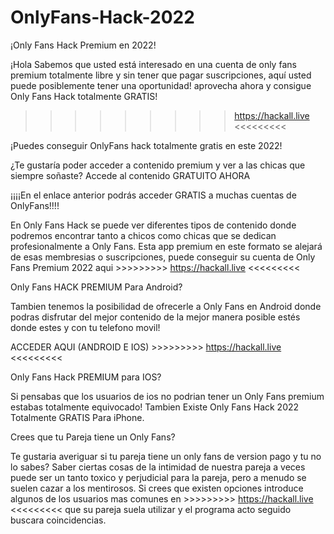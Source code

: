 # OnlyFans-Hack-2022
¡Only Fans Hack Premium en 2022!

¡Hola Sabemos que usted está interesado en una cuenta de only fans premium totalmente libre y sin tener que pagar suscripciones, aquí usted puede posiblemente tener una oportunidad! aprovecha ahora y consigue Only Fans Hack totalmente GRATIS!

>>>>>>>>> https://hackall.live <<<<<<<<<

¡Puedes conseguir OnlyFans hack totalmente gratis en este 2022! 

¿Te gustaría poder acceder a contenido premium y ver a las chicas que siempre soñaste? Accede al contenido GRATUITO AHORA

¡¡¡¡En el enlace anterior podrás acceder GRATIS a muchas cuentas de OnlyFans!!!!

En Only Fans Hack se puede ver diferentes tipos de contenido donde podremos encontrar tanto a chicos como chicas que se dedican profesionalmente a Only Fans. Esta app premium en este formato se alejará de esas membresias o suscripciones, puede conseguir su cuenta de Only Fans Premium 2022 aqui >>>>>>>>> https://hackall.live <<<<<<<<<

Only Fans HACK PREMIUM Para Android?

Tambien tenemos la posibilidad de ofrecerle a Only Fans en Android donde podras disfrutar del mejor contenido de la mejor manera posible estés donde estes y con tu telefono movil! 

ACCEDER AQUI (ANDROID E IOS) >>>>>>>>> https://hackall.live <<<<<<<<<

Only Fans Hack PREMIUM para IOS?

Si pensabas que los usuarios de ios no podrian tener un Only Fans premium estabas totalmente equivocado! Tambien Existe Only Fans Hack 2022 Totalmente GRATIS Para iPhone.

Crees que tu Pareja tiene un Only Fans?

Te gustaria averiguar si tu pareja tiene un only fans de version pago y tu no lo sabes? Saber ciertas cosas de la intimidad de nuestra pareja a veces puede ser un tanto toxico y perjudicial para la pareja, pero a menudo se suelen cazar a los mentirosos. Si crees que existen opciones introduce algunos de los usuarios mas comunes en >>>>>>>>> https://hackall.live <<<<<<<<< que su pareja suela utilizar y el programa acto seguido buscara coincidencias. 

